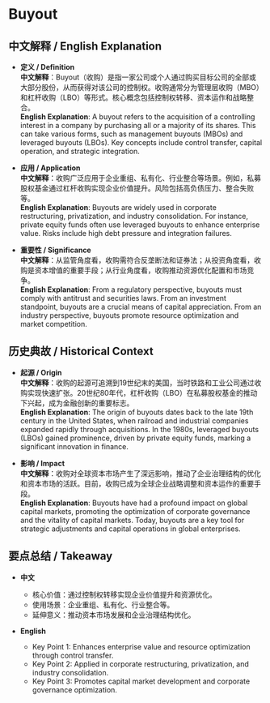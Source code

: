 # Buyout

## 中文解释 / English Explanation

* **定义 / Definition**  
  **中文解释**：Buyout（收购）是指一家公司或个人通过购买目标公司的全部或大部分股份，从而获得对该公司的控制权。收购通常分为管理层收购（MBO）和杠杆收购（LBO）等形式。核心概念包括控制权转移、资本运作和战略整合。  
  **English Explanation**: A buyout refers to the acquisition of a controlling interest in a company by purchasing all or a majority of its shares. This can take various forms, such as management buyouts (MBOs) and leveraged buyouts (LBOs). Key concepts include control transfer, capital operation, and strategic integration.

* **应用 / Application**  
  **中文解释**：收购广泛应用于企业重组、私有化、行业整合等场景。例如，私募股权基金通过杠杆收购实现企业价值提升。风险包括高负债压力、整合失败等。  
  **English Explanation**: Buyouts are widely used in corporate restructuring, privatization, and industry consolidation. For instance, private equity funds often use leveraged buyouts to enhance enterprise value. Risks include high debt pressure and integration failures.

* **重要性 / Significance**  
  **中文解释**：从监管角度看，收购需符合反垄断法和证券法；从投资角度看，收购是资本增值的重要手段；从行业角度看，收购推动资源优化配置和市场竞争。  
  **English Explanation**: From a regulatory perspective, buyouts must comply with antitrust and securities laws. From an investment standpoint, buyouts are a crucial means of capital appreciation. From an industry perspective, buyouts promote resource optimization and market competition.

## 历史典故 / Historical Context

* **起源 / Origin**  
  **中文解释**：收购的起源可追溯到19世纪末的美国，当时铁路和工业公司通过收购实现快速扩张。20世纪80年代，杠杆收购（LBO）在私募股权基金的推动下兴起，成为金融创新的重要标志。  
  **English Explanation**: The origin of buyouts dates back to the late 19th century in the United States, when railroad and industrial companies expanded rapidly through acquisitions. In the 1980s, leveraged buyouts (LBOs) gained prominence, driven by private equity funds, marking a significant innovation in finance.

* **影响 / Impact**  
  **中文解释**：收购对全球资本市场产生了深远影响，推动了企业治理结构的优化和资本市场的活跃。目前，收购已成为全球企业战略调整和资本运作的重要手段。  
  **English Explanation**: Buyouts have had a profound impact on global capital markets, promoting the optimization of corporate governance and the vitality of capital markets. Today, buyouts are a key tool for strategic adjustments and capital operations in global enterprises.

## 要点总结 / Takeaway

* **中文**  
  - 核心价值：通过控制权转移实现企业价值提升和资源优化。  
  - 使用场景：企业重组、私有化、行业整合等。  
  - 延伸意义：推动资本市场发展和企业治理结构优化。

* **English**  
  - Key Point 1: Enhances enterprise value and resource optimization through control transfer.  
  - Key Point 2: Applied in corporate restructuring, privatization, and industry consolidation.  
  - Key Point 3: Promotes capital market development and corporate governance optimization.